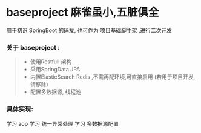 # baseproject  麻雀虽小,五脏俱全

用于初识 SpringBoot 的码友, 也可作为 项目基础脚手架 ,进行二次开发

### 关于 baseproject :

> * 使用Restfull 架构
> * 采用SpringData JPA
> * 内置ElasticSearch Redis ,不需再配环境,可直接启用 (若用于项目开发, 请移除)
> * 配置多数据源, 线程池 

### 具体实现:
   学习 aop
   学习 统一异常处理
   学习 多数据源配置

    
